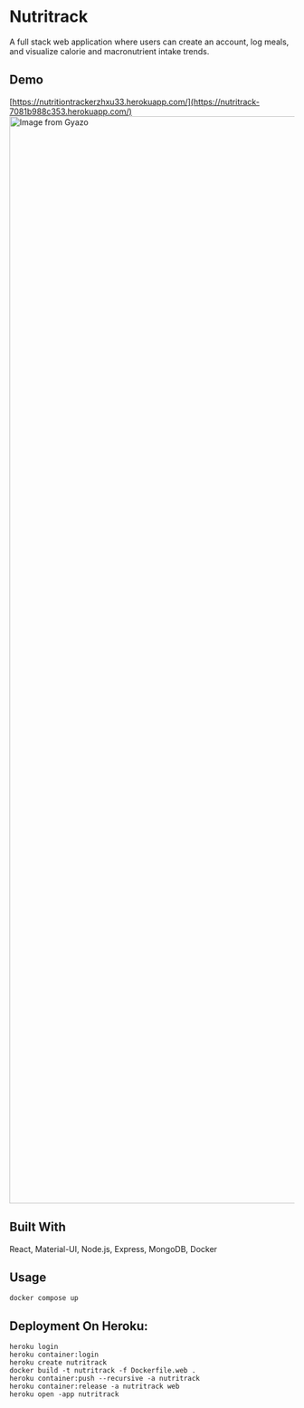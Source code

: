 # Nutritrack
A full stack web application where users can create an account, log meals, and visualize calorie and macronutrient intake trends.
## Demo
[https://nutritiontrackerzhxu33.herokuapp.com/](https://nutritrack-7081b988c353.herokuapp.com/)
<a href="https://gyazo.com/1289e8ba9c4a76cf4a50b5fae8ee6d1b"><img src="https://i.gyazo.com/1289e8ba9c4a76cf4a50b5fae8ee6d1b.gif" alt="Image from Gyazo" width="1919.999999999999"/></a>
## Built With
React, Material-UI, Node.js, Express, MongoDB, Docker
## Usage
  ```
  docker compose up
  ```
## Deployment On Heroku:
```
heroku login
heroku container:login
heroku create nutritrack
docker build -t nutritrack -f Dockerfile.web .
heroku container:push --recursive -a nutritrack
heroku container:release -a nutritrack web
heroku open -app nutritrack
```
